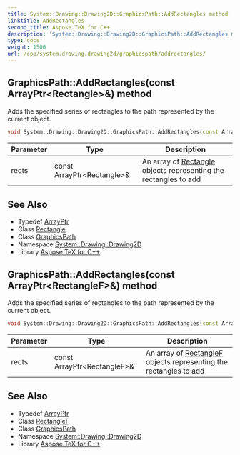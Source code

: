 ```yaml
---
title: System::Drawing::Drawing2D::GraphicsPath::AddRectangles method
linktitle: AddRectangles
second_title: Aspose.TeX for C++
description: 'System::Drawing::Drawing2D::GraphicsPath::AddRectangles method. Adds the specified series of rectangles to the path represented by the current object in C++.'
type: docs
weight: 1500
url: /cpp/system.drawing.drawing2d/graphicspath/addrectangles/
---
```

## GraphicsPath::AddRectangles(const ArrayPtr\<Rectangle\>\&) method


Adds the specified series of rectangles to the path represented by the current object.

```cpp
void System::Drawing::Drawing2D::GraphicsPath::AddRectangles(const ArrayPtr<Rectangle> &rects)
```


| Parameter | Type | Description |
| --- | --- | --- |
| rects | const ArrayPtr\<Rectangle\>\& | An array of [Rectangle](../../../system.drawing/rectangle/) objects representing the rectangles to add |

## See Also

* Typedef [ArrayPtr](../../../system/arrayptr/)
* Class [Rectangle](../../../system.drawing/rectangle/)
* Class [GraphicsPath](../)
* Namespace [System::Drawing::Drawing2D](../../)
* Library [Aspose.TeX for C++](../../../)
## GraphicsPath::AddRectangles(const ArrayPtr\<RectangleF\>\&) method


Adds the specified series of rectangles to the path represented by the current object.

```cpp
void System::Drawing::Drawing2D::GraphicsPath::AddRectangles(const ArrayPtr<RectangleF> &rects)
```


| Parameter | Type | Description |
| --- | --- | --- |
| rects | const ArrayPtr\<RectangleF\>\& | An array of [RectangleF](../../../system.drawing/rectanglef/) objects representing the rectangles to add |

## See Also

* Typedef [ArrayPtr](../../../system/arrayptr/)
* Class [RectangleF](../../../system.drawing/rectanglef/)
* Class [GraphicsPath](../)
* Namespace [System::Drawing::Drawing2D](../../)
* Library [Aspose.TeX for C++](../../../)
